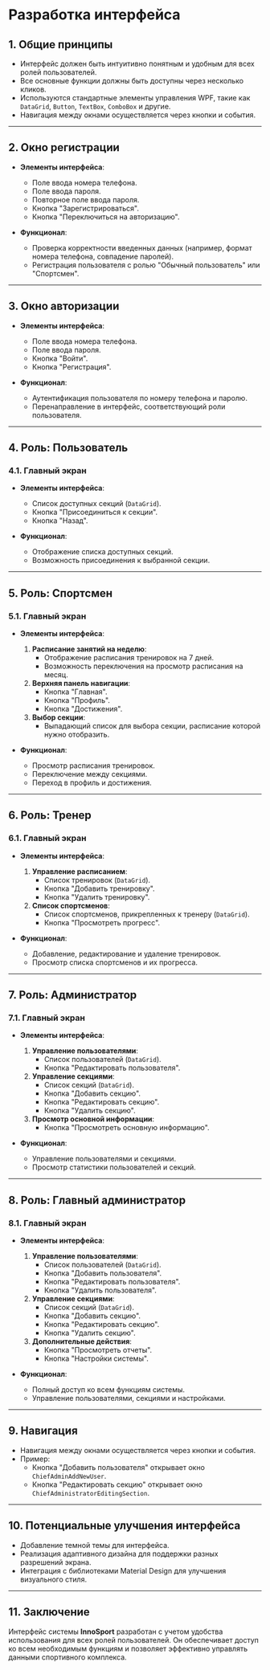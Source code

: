 ﻿# Разработка интерфейса

## 1. Общие принципы
- Интерфейс должен быть интуитивно понятным и удобным для всех ролей пользователей.
- Все основные функции должны быть доступны через несколько кликов.
- Используются стандартные элементы управления WPF, такие как `DataGrid`, `Button`, `TextBox`, `ComboBox` и другие.
- Навигация между окнами осуществляется через кнопки и события.

---

## 2. Окно регистрации
- **Элементы интерфейса**:
  - Поле ввода номера телефона.
  - Поле ввода пароля.
  - Повторное поле ввода пароля.
  - Кнопка "Зарегистрироваться".
  - Кнопка "Переключиться на авторизацию".

- **Функционал**:
  - Проверка корректности введенных данных (например, формат номера телефона, совпадение паролей).
  - Регистрация пользователя с ролью "Обычный пользователь" или "Спортсмен".

---

## 3. Окно авторизации
- **Элементы интерфейса**:
  - Поле ввода номера телефона.
  - Поле ввода пароля.
  - Кнопка "Войти".
  - Кнопка "Регистрация".

- **Функционал**:
  - Аутентификация пользователя по номеру телефона и паролю.
  - Перенаправление в интерфейс, соответствующий роли пользователя.

---

## 4. Роль: Пользователь

### 4.1. Главный экран
- **Элементы интерфейса**:
  - Список доступных секций (`DataGrid`).
  - Кнопка "Присоединиться к секции".
  - Кнопка "Назад".

- **Функционал**:
  - Отображение списка доступных секций.
  - Возможность присоединения к выбранной секции.

---

## 5. Роль: Спортсмен

### 5.1. Главный экран
- **Элементы интерфейса**:
  1. **Расписание занятий на неделю**:
     - Отображение расписания тренировок на 7 дней.
     - Возможность переключения на просмотр расписания на месяц.
  2. **Верхняя панель навигации**:
     - Кнопка "Главная".
     - Кнопка "Профиль".
     - Кнопка "Достижения".
  3. **Выбор секции**:
     - Выпадающий список для выбора секции, расписание которой нужно отобразить.

- **Функционал**:
  - Просмотр расписания тренировок.
  - Переключение между секциями.
  - Переход в профиль и достижения.

---

## 6. Роль: Тренер

### 6.1. Главный экран
- **Элементы интерфейса**:
  1. **Управление расписанием**:
     - Список тренировок (`DataGrid`).
     - Кнопка "Добавить тренировку".
     - Кнопка "Удалить тренировку".
  2. **Список спортсменов**:
     - Список спортсменов, прикрепленных к тренеру (`DataGrid`).
     - Кнопка "Просмотреть прогресс".

- **Функционал**:
  - Добавление, редактирование и удаление тренировок.
  - Просмотр списка спортсменов и их прогресса.

---

## 7. Роль: Администратор

### 7.1. Главный экран
- **Элементы интерфейса**:
  1. **Управление пользователями**:
     - Список пользователей (`DataGrid`).
     - Кнопка "Редактировать пользователя".
  2. **Управление секциями**:
     - Список секций (`DataGrid`).
     - Кнопка "Добавить секцию".
     - Кнопка "Редактировать секцию".
     - Кнопка "Удалить секцию".
  3. **Просмотр основной информации**:
     - Кнопка "Просмотреть основную информацию".

- **Функционал**:
  - Управление пользователями и секциями.
  - Просмотр статистики пользователей и секций.

---

## 8. Роль: Главный администратор

### 8.1. Главный экран
- **Элементы интерфейса**:
  1. **Управление пользователями**:
     - Список пользователей (`DataGrid`).
     - Кнопка "Добавить пользователя".
     - Кнопка "Редактировать пользователя".
     - Кнопка "Удалить пользователя".
  2. **Управление секциями**:
     - Список секций (`DataGrid`).
     - Кнопка "Добавить секцию".
     - Кнопка "Редактировать секцию".
     - Кнопка "Удалить секцию".
  3. **Дополнительные действия**:
     - Кнопка "Просмотреть отчеты".
     - Кнопка "Настройки системы".

- **Функционал**:
  - Полный доступ ко всем функциям системы.
  - Управление пользователями, секциями и настройками.

---

## 9. Навигация
- Навигация между окнами осуществляется через кнопки и события.
- Пример:
  - Кнопка "Добавить пользователя" открывает окно `ChiefAdminAddNewUser`.
  - Кнопка "Редактировать секцию" открывает окно `ChiefAdministratorEditingSection`.

---

## 10. Потенциальные улучшения интерфейса
- Добавление темной темы для интерфейса.
- Реализация адаптивного дизайна для поддержки разных разрешений экрана.
- Интеграция с библиотеками Material Design для улучшения визуального стиля.

---

## 11. Заключение
Интерфейс системы **InnoSport** разработан с учетом удобства использования для всех ролей пользователей. Он обеспечивает доступ ко всем необходимым функциям и позволяет эффективно управлять данными спортивного комплекса.

